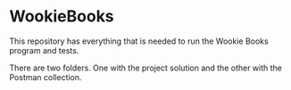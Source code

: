 # WookieBooks
This repository has everything that is needed to run the Wookie Books program and tests.

There are two folders. One with the project solution and the other with the Postman collection.
